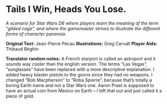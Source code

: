 # Tails I Win, Heads You Lose.
*A scenario for Star Wars D6 where players learn the meaning of the term “gilded cage”, and where the gamemaster strives to illustrate the different forms of character paranoia.*

**Original Text:** Jean-Pierre Pécau **Illustrations:** Greg Cervall **Player Aids:** Thibaud Béghin

**Translator random notes:** A French starport is called an astroport and it sounds way cooler than the english version. The terms “Las Vegas”, “sunglasses” have been replaced with a more descriptive explanation. I added heavy blaster pistols to the goons since they had no weapons. I changed “Bob Macpherson” to “Roba Spierre”, because that’s totally a boring Earth name and not a Star Wars one. Aaron Prast is supposed to have an actual coin from Mexico on Earth – I left that out and just called it a piece of gold.


